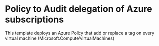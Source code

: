 # Policy to Audit delegation of Azure subscriptions

This template deploys an Azure Policy that add or replace a tag on every virtual machine (Microsoft.Compute/virtualMachines)
